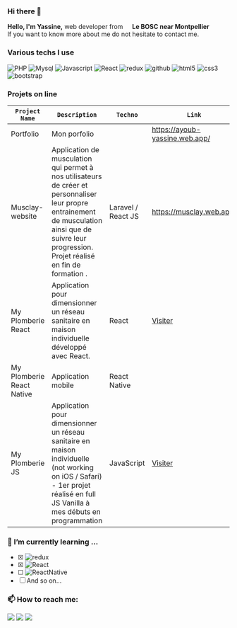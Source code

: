 <h3> Hi there 👋 </h3>
<p>
  <strong>Hello, I'm Yassine,</strong> web developer from <img src="https://cdn-icons-png.flaticon.com/512/197/197560.png" width="13"/> <strong>Le BOSC near Montpellier</strong> <br />
  If you want to know more about me do not hesitate to contact me.
</p>
<h3>Various techs I use</h3>
<p>
  
<!--  <img alt="React-Native" src="https://img.shields.io/badge/React_Native-20232A?style=for-the-badge&logo=react&logoColor=61DAFB" /> -->
  <img alt="PHP" src="https://img.shields.io/badge/PHP-777BB4?style=for-the-badge&logo=php&logoColor=white" />
  <img alt="Mysql" src="https://img.shields.io/badge/MySQL-005C84?style=for-the-badge&logo=mysql&logoColor=white" />
  <img alt="Javascript" src="https://img.shields.io/badge/JavaScript-F7DF1E?style=for-the-badge&logo=javascript&logoColor=black" />
  <img alt="React" src="https://img.shields.io/badge/React-20232A?style=for-the-badge&logo=react&logoColor=61DAFB" />
<!--   <img alt="Express.JS" src="https://img.shields.io/badge/JavaScript-F7DF1E?style=for-the-badge&logo=javascript&logoColor=black" /> -->
  <img alt="redux" src="https://img.shields.io/badge/Redux-593D88?style=for-the-badge&logo=redux&logoColor=white" />
  <img alt="github" src="https://img.shields.io/badge/GitHub-100000?style=for-the-badge&logo=github&logoColor=white" />
<!--   <img alt="npm" src="https://img.shields.io/badge/-NPM-CB3837?style=flat-square&logo=npm&logoColor=white" /> -->
  <img alt="html5" src="https://img.shields.io/badge/HTML5-E34F26?style=for-the-badge&logo=html5&logoColor=white" />
  <img alt="css3" src="https://img.shields.io/badge/CSS3-1572B6?style=for-the-badge&logo=css3&logoColor=white" />
  <img alt="bootstrap" src="https://img.shields.io/badge/Bootstrap-563D7C?style=for-the-badge&logo=bootstrap&logoColor=white" />
<!--   <img alt="MongoDB" src="https://img.shields.io/badge/-MongoDB-13aa52?style=flat-square&logo=mongodb&logoColor=white" /> -->
<!--   <img alt="Nodejs" src="https://img.shields.io/badge/Node.js-43853D?style=for-the-badge&logo=node.js&logoColor=white" /> -->
</p>
<h3>Projets on line</h3>

| `Project Name`    | `Description` | `Techno`     | `Link` | `Repo` |
|-------------------|---------------|--------------|--------|--------|
|  Portfolio            |  Mon porfolio         |              |  https://ayoub-yassine.web.app/      |        |
|  Musclay-website           |  Application de musculation qui permet à nos utilisateurs de créer et personnaliser leur propre entrainement de musculation ainsi que de suivre leur progression. Projet réalisé en fin de formation .             |    Laravel / React JS         |  https://musclay.web.app/      |        |
|  My Plomberie React |  Application pour dimensionner un réseau sanitaire en maison individuelle développé avec React. |     React         |  <a target="_blank" href="https://myplomberie-ayoub.web.app/">Visiter</a>      |        |
|  My Plomberie React Native            |  Application mobile       |     React Native         |      |  https://github.com/yassineayoub/ReactNative-MyPlomberie      |
| My Plomberie JS   | Application pour dimensionner un réseau sanitaire en maison individuelle (not working on iOS / Safari) - 1er projet réalisé en full JS Vanilla à mes débuts en programmation | JavaScript   | <a target="_blank" href="https://yassineayoub.github.io/MyPlomberieJS/">Visiter</a>| <a target="_blank" href="https://github.com/yassineayoub/MyPlomberieJS">Repo</a> |



<h3>🌱 I’m currently learning ...</h3>

- [X] <img alt="redux" src="https://img.shields.io/badge/Redux-593D88?style=for-the-badge&logo=redux&logoColor=white" />
- [X] <img alt="React" src="https://img.shields.io/badge/React-20232A?style=for-the-badge&logo=react&logoColor=61DAFB" />
- [ ] <img alt="ReactNative" src="https://img.shields.io/badge/Node.js-43853D?style=for-the-badge&logo=node.js&logoColor=white" />
- [ ] And so on...

<h3>📫 How to reach me:</h3>
<a href='https://www.linkedin.com/in/yassineayoub/'><img src='https://img.shields.io/badge/LinkedIn-0077B5?style=for-the-badge&logo=linkedin&logoColor=white' /></a>
<a href='https://twitter.com/Yass_inDev'><img src='https://img.shields.io/badge/Twitter-1DA1F2?style=for-the-badge&logo=twitter&logoColor=white' /></a>
<a href='mailto:y.ayoubwd@gmail.com'><img src='https://img.shields.io/badge/Gmail-D14836?style=for-the-badge&logo=gmail&logoColor=white' /></a>


<!-- <h3>Stats</h3>
<img src="https://github-readme-stats.vercel.app/api/top-langs/?username=yassineayoub&theme=blue-green" />
<img src="https://github-readme-stats.vercel.app/api?username=yassineayoub&theme=blue-green" /> -->
	
<!--
**yassineayoub/yassineayoub** is a ✨ _special_ ✨ repository because its `README.md` (this file) appears on your GitHub profile.

Here are some ideas to get you started:

- 🔭 I’m currently working on ...
- 🌱 I’m currently learning ...
- 👯 I’m looking to collaborate on ...
- 🤔 I’m looking for help with ...
- 💬 Ask me about ...
- 📫 How to reach me: ...
- 😄 Pronouns: ...
- ⚡ Fun fact: ...
-->
